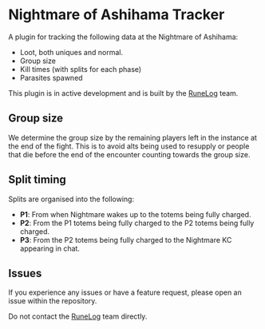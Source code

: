 # Nightmare of Ashihama Tracker

A plugin for tracking the following data at the Nightmare of Ashihama:

- Loot, both uniques and normal.
- Group size
- Kill times (with splits for each phase)
- Parasites spawned

This plugin is in active development and is built by the [RuneLog](https://runelog.com/?ref=github) team.

## Group size

We determine the group size by the remaining players left in the instance at the end of the fight. This is to avoid alts being used to resupply or people that die before the end of the encounter counting towards the group size. 

## Split timing

Splits are organised into the following:

- **P1**: From when Nightmare wakes up to the totems being fully charged.
- **P2**: From the P1 totems being fully charged to the P2 totems being fully charged.
- **P3**: From the P2 totems being fully charged to the Nightmare KC appearing in chat.

## Issues

If you experience any issues or have a feature request, please open an issue within the repository.

Do not contact the [RuneLog](https://runelog.com/?ref=github) team directly.